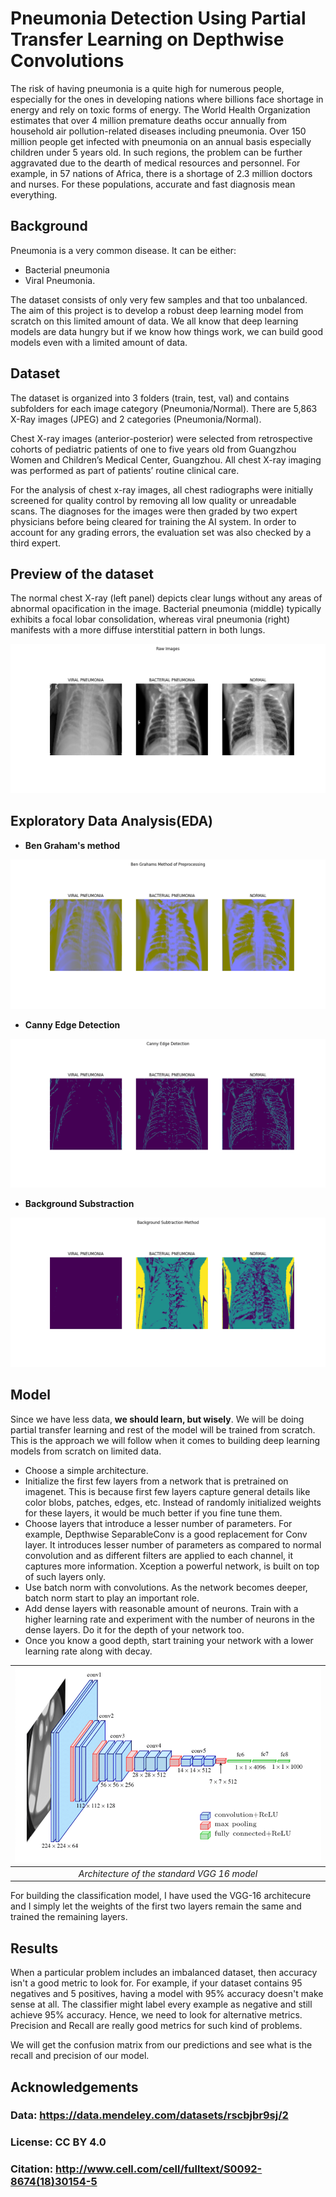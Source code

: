 # Pneumonia Detection Using Partial Transfer Learning on Depthwise Convolutions

The risk of having pneumonia is a quite high for numerous people, especially for the ones in developing nations where billions face shortage in energy and rely on toxic forms of energy. The World Health Organization estimates that over 4 million premature deaths occur annually from household air pollution-related diseases including pneumonia. Over 150 million people get infected with pneumonia on an annual basis especially children under 5 years old. In such regions, the problem can be further aggravated due to the dearth of medical resources and personnel. For example, in 57 nations of Africa, there is a shortage of 2.3 million doctors and nurses. For these populations, accurate and fast diagnosis mean everything.

## Background

Pneumonia is a very common disease. It can be either:
- Bacterial pneumonia 
- Viral Pneumonia. 

The dataset consists of only very few samples and that too unbalanced. The aim of this project is to develop a robust deep learning model from scratch on this limited amount of data. We all know that deep learning models are data hungry but if we know how things work, we can build good models even with a limited amount of data.

## Dataset

The dataset is organized into 3 folders (train, test, val) and contains subfolders for each image category (Pneumonia/Normal). There are 5,863 X-Ray images (JPEG) and 2 categories (Pneumonia/Normal).

Chest X-ray images (anterior-posterior) were selected from retrospective cohorts of pediatric patients of one to five years old from Guangzhou Women and Children’s Medical Center, Guangzhou. All chest X-ray imaging was performed as part of patients’ routine clinical care.

For the analysis of chest x-ray images, all chest radiographs were initially screened for quality control by removing all low quality or unreadable scans. The diagnoses for the images were then graded by two expert physicians before being cleared for training the AI system. In order to account for any grading errors, the evaluation set was also checked by a third expert.

## Preview of the dataset

The normal chest X-ray (left panel) depicts clear lungs without any areas of abnormal opacification in the image. Bacterial pneumonia (middle) typically exhibits a focal lobar consolidation, whereas viral pneumonia (right) manifests with a more diffuse interstitial pattern in both lungs.

![Dataset](preview_images/Figure_1.png "Preview")

## Exploratory Data Analysis(EDA)

- **Ben Graham's method** 

![EDA](preview_images/Figure_2.png "EDA")

- **Canny Edge Detection**

![EDA](preview_images/Figure_4.png "EDA")

- **Background Substraction**

![EDA](preview_images/Figure_3.png "EDA") 

## Model

Since we have less data, **we should learn, but wisely**. We will be doing partial transfer learning and rest of the model will be trained from scratch. This is the approach we will follow when it comes to building deep learning models from scratch on limited data.

- Choose a simple architecture.
- Initialize the first few layers from a network that is pretrained on imagenet. This is because first few layers capture general details like color blobs, patches, edges, etc. Instead of randomly initialized weights for these layers, it would be much better if you fine tune them.
- Choose layers that introduce a lesser number of parameters. For example, Depthwise SeparableConv is a good replacement for Conv layer. It introduces lesser number of parameters as compared to normal convolution and as different filters are applied to each channel, it captures more information. Xception a powerful network, is built on top of such layers only. 
- Use batch norm with convolutions. As the network becomes deeper, batch norm start to play an important role.
- Add dense layers with reasonable amount of neurons. Train with a higher learning rate and experiment with the number of neurons in the dense layers. Do it for the depth of your network too.
- Once you know a good depth, start training your network with a lower learning rate along with decay.

| ![Standard VGG 16 Model](preview_images/VGG-16.png) | 
|:--:| 
| *Architecture of the standard VGG 16 model* |


For building the classification model, I have used the VGG-16 architecure and I simply let the weights of the first two layers remain the same and trained the remaining  layers. 

## Results

When a particular problem includes an imbalanced dataset, then accuracy isn't a good metric to look for. For example, if your dataset contains 95 negatives and 5 positives, having a model with 95% accuracy doesn't make sense at all. The classifier might label every example as negative and still achieve 95% accuracy. Hence, we need to look for alternative metrics. Precision and Recall are really good metrics for such kind of problems.

We will get the confusion matrix from our predictions and see what is the recall and precision of our model.


## Acknowledgements

### Data: https://data.mendeley.com/datasets/rscbjbr9sj/2

### License: CC BY 4.0

### Citation: http://www.cell.com/cell/fulltext/S0092-8674(18)30154-5
